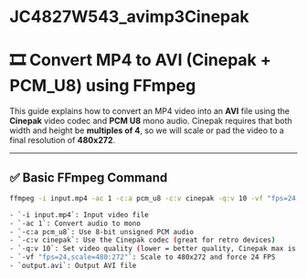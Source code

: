 # JC4827W543_avimp3Cinepak

# 🎞 Convert MP4 to AVI (Cinepak + PCM_U8) using FFmpeg

This guide explains how to convert an MP4 video into an **AVI** file using the **Cinepak** video codec and **PCM U8** mono audio. Cinepak requires that both width and height be **multiples of 4**, so we will scale or pad the video to a final resolution of **480x272**.

---

## ✅ Basic FFmpeg Command

```bash
ffmpeg -i input.mp4 -ac 1 -c:a pcm_u8 -c:v cinepak -q:v 10 -vf "fps=24,scale=480:272" output.avi

- `-i input.mp4`: Input video file  
- `-ac 1`: Convert audio to mono  
- `-c:a pcm_u8`: Use 8-bit unsigned PCM audio  
- `-c:v cinepak`: Use the Cinepak codec (great for retro devices)  
- `-q:v 10`: Set video quality (lower = better quality, Cinepak max is ~1–20)  
- `-vf "fps=24,scale=480:272"`: Scale to 480x272 and force 24 FPS  
- `output.avi`: Output AVI file  

